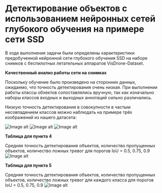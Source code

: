 # Детектирование объектов с использованием нейронных сетей глубокого обучения на примере сети SSD

В ходе выполнения задачи были определены характеристики предобученной нейронной сети глубокого обучения SSD на наборе снимков с беспилотных летательных аппаратов VisDrone-Dataset.

**Качественный анализ работы сети на снимках**

Поскольку обучение было произведено на сторонних данных, ожидаемо, что точность детектирования очень низкая. При выполнении работы классы обхектов сопоставлялись вручную, так как изначально наборы классов входных и выходных аннотаций сильно различались. 

Низкую точность детектирования в совокупности в частым несовпадением классов можно наблюдать на примере трёх изображений из нашего датасета:

![Image alt](https://github.com/anastasiagorbunovaso/Neural-networks_2/blob/master/pic_1.jpg)
![Image alt](https://github.com/anastasiagorbunovaso/Neural-networks_2/blob/master/pic_2.jpg)
![Image alt](https://github.com/anastasiagorbunovaso/Neural-networks_2/blob/master/pic_3.jpg)

**Таблица для пункта 4**

Средняя точность детектирования объектов, количество пропущенных объектов, количество ложных тревог для порогов IoU = 0.5, 0.75, 0.9
![Image alt](https://github.com/anastasiagorbunovaso/Neural-networks_2/blob/master/%D0%9E%D0%B1%D1%89%D0%B5%D0%B5_1.JPG)

**Таблица для пункта 5**

Средняя точность детектирования объектов, количество пропущенных объектов, количество ложных тревог для каждого класса для порогов IoU = 0.5, 0.75, 0.9
![Image alt](https://github.com/anastasiagorbunovaso/Neural-networks_2/blob/master/%D0%9A%D0%BB%D0%B0%D1%81%D1%81%D1%8B_1.JPG)
